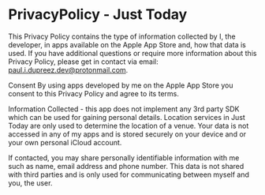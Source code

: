 # PrivacyPolicy - Just Today

This Privacy Policy contains the type of information collected by I, the developer, in apps available on the Apple App Store and, how that data is used. If you have additional questions or require more information about this Privacy Policy, please get in contact via email: paul.i.dupreez.dev@protonmail.com.

Consent By using apps developed by me on the Apple App Store you consent to this Privacy Policy and agree to its terms.

Information Collected - this app does not implement any 3rd party SDK which can be used for gaining personal details. Location services in Just Today are only used to determine the location of a venue. Your data is not accessed in any of my apps and is stored securely on your device and or your own personal iCloud account.

If contacted, you may share personally identifiable information with me such as name, email address and phone number. This data is not shared with third parties and is only used for communicating between myself and you, the user.

